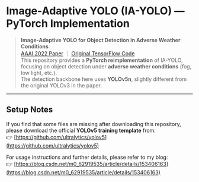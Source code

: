 # Image-Adaptive YOLO (IA-YOLO) — PyTorch Implementation

> **Image-Adaptive YOLO for Object Detection in Adverse Weather Conditions**  
> [AAAI 2022 Paper](https://arxiv.org/pdf/2112.08088) ｜ [Original TensorFlow Code](https://github.com/wenyyu/Image-Adaptive-YOLO)  
> This repository provides a **PyTorch reimplementation** of IA-YOLO, focusing on object detection under **adverse weather conditions** (fog, low light, etc.).  
> The detection backbone here uses **YOLOv5n**, slightly different from the original YOLOv3 in the paper.

---

## Setup Notes

If you find that some files are missing after downloading this repository, please download the official **YOLOv5 training template** from:  
👉 [https://github.com/ultralytics/yolov5](https://github.com/ultralytics/yolov5)

For usage instructions and further details, please refer to my blog:  
👉 [https://blog.csdn.net/m0_62919535/article/details/153406163](https://blog.csdn.net/m0_62919535/article/details/153406163)

